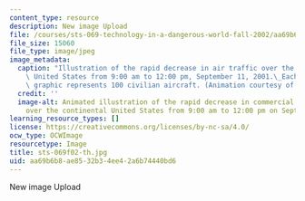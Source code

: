 ```yaml
---
content_type: resource
description: New image Upload
file: /courses/sts-069-technology-in-a-dangerous-world-fall-2002/aa69b6b8ae8532b34ee42a6b74440bd6_sts-069f02-th.jpg
file_size: 15060
file_type: image/jpeg
image_metadata:
  caption: "Illustration of the rapid decrease in air traffic over the continental\
    \ United States from 9:00 am to 12:00 pm, September 11, 2001.\_Each plane in the\
    \ graphic represents 100 civilian aircraft. (Animation courtesy of Daniel Bersak.)"
  credit: ''
  image-alt: Animated illustration of the rapid decrease in commercial air traffic
    over the continental United States from 9:00 am to 12:00 pm on September 11, 2001.
learning_resource_types: []
license: https://creativecommons.org/licenses/by-nc-sa/4.0/
ocw_type: OCWImage
resourcetype: Image
title: sts-069f02-th.jpg
uid: aa69b6b8-ae85-32b3-4ee4-2a6b74440bd6
---
```

New image Upload